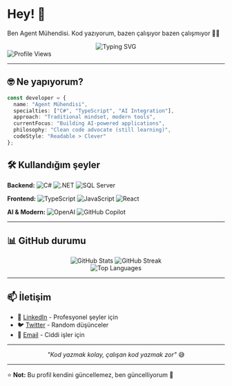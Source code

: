 # Hey! 👋 

Ben Agent Mühendisi. Kod yazıyorum, bazen çalışıyor bazen çalışmıyor 🤷‍♂️

<div align="center">
  <img src="https://readme-typing-svg.herokuapp.com?font=Fira+Code&size=22&duration=3000&pause=1000&color=00D8FF&center=true&vCenter=true&width=400&lines=TypeScript+severim;C%23+ile+yaşarım;AI+ile+oynuyorum;Geleneksel+yaklaşım+>>>" alt="Typing SVG" />
</div>

<img src="https://komarev.com/ghpvc/?username=agentmuhendisi&label=Profile%20views&color=0e75b6&style=flat" alt="Profile Views" />

---

## 🤓 Ne yapıyorum?

```typescript
const developer = {
  name: "Agent Mühendisi",
  specialties: ["C#", "TypeScript", "AI Integration"],
  approach: "Traditional mindset, modern tools",
  currentFocus: "Building AI-powered applications",
  philosophy: "Clean code advocate (still learning)",
  codeStyle: "Readable > Clever"
};
```

## 🛠️ Kullandığım şeyler

**Backend:**
![C#](https://img.shields.io/badge/C%23-239120?style=flat&logo=c-sharp&logoColor=white)
![.NET](https://img.shields.io/badge/.NET-5C2D91?style=flat&logo=.net&logoColor=white)
![SQL Server](https://img.shields.io/badge/SQL%20Server-CC2927?style=flat&logo=microsoft%20sql%20server&logoColor=white)

**Frontend:**
![TypeScript](https://img.shields.io/badge/TypeScript-007ACC?style=flat&logo=typescript&logoColor=white)
![JavaScript](https://img.shields.io/badge/JavaScript-F7DF1E?style=flat&logo=javascript&logoColor=black)
![React](https://img.shields.io/badge/React-20232A?style=flat&logo=react&logoColor=61DAFB)

**AI & Modern:**
![OpenAI](https://img.shields.io/badge/OpenAI-412991?style=flat&logo=openai&logoColor=white)
![GitHub Copilot](https://img.shields.io/badge/GitHub_Copilot-000000?style=flat&logo=github&logoColor=white)

---

## 📊 GitHub durumu

<div align="center">
  <img src="https://github-readme-stats.vercel.app/api?username=agentmuhendisi&show_icons=true&theme=dark&hide_border=true" alt="GitHub Stats" />
  <img src="https://github-readme-streak-stats.herokuapp.com/?user=agentmuhendisi&theme=dark&hide_border=true" alt="GitHub Streak" />
</div>

<div align="center">
  <img src="https://github-readme-stats.vercel.app/api/top-langs/?username=agentmuhendisi&theme=dark&hide_border=true&layout=compact" alt="Top Languages" />
</div>

---

## 📫 İletişim

- 💼 [LinkedIn](https://linkedin.com/in/agentmuhendisi) - Profesyonel şeyler için
- 🐦 [Twitter](https://twitter.com/agentmuhendisi) - Random düşünceler
- 📧 [Email](mailto:contact@agentmuhendisi.com) - Ciddi işler için

---

<div align="center">
  <i>"Kod yazmak kolay, çalışan kod yazmak zor"</i> 😅
</div>

---

⭐ **Not:** Bu profil kendini güncellemez, ben güncelliyorum 🤖
